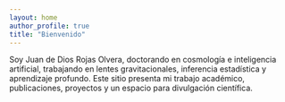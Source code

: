 ```yaml
---
layout: home
author_profile: true
title: "Bienvenido"
---
```


Soy Juan de Dios Rojas Olvera, doctorando en cosmología e inteligencia artificial, trabajando en lentes gravitacionales, inferencia estadística y aprendizaje profundo.
Este sitio presenta mi trabajo académico, publicaciones, proyectos y un espacio para divulgación científica.

